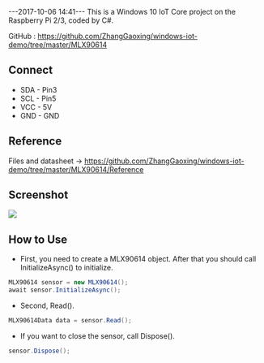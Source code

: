 ---2017-10-06 14:41---
This is a Windows 10 IoT Core project on the Raspberry Pi 2/3, coded by C#.

GitHub : https://github.com/ZhangGaoxing/windows-iot-demo/tree/master/MLX90614

## Connect
* SDA - Pin3
* SCL - Pin5
* VCC - 5V
* GND - GND

## Reference
Files and datasheet ->  https://github.com/ZhangGaoxing/windows-iot-demo/tree/master/MLX90614/Reference

## Screenshot
![](https://raw.githubusercontent.com/ZhangGaoxing/windows-iot-demo/master/MLX90614/Reference/Img.png)

## How to Use
* First, you need to create a MLX90614 object. After that you should call InitializeAsync() to initialize.
```C#
MLX90614 sensor = new MLX90614();
await sensor.InitializeAsync();
```
* Second, Read().
```C#
MLX90614Data data = sensor.Read();
```
* If you want to close the sensor, call Dispose().
```C#
sensor.Dispose();
```
